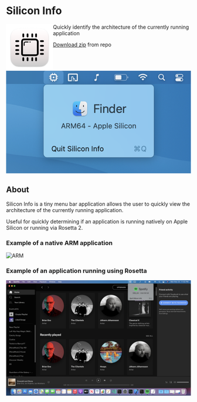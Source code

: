# Silicon Info
<img style="float: left;" src="images/icon-128.png">

Quickly identify the architecture of the currently running application

[Download zip](Silicon&#32;Info.zip) from repo
![ARM](images/window.png)

## About
Silicon Info is a tiny menu bar application allows the user to quickly view the architecture of the currently running application.

Useful for quickly determining if an application is running natively on Apple Silicon or running via Rosetta 2.


### Example of a native ARM application
![ARM](images/arm-example.png)

### Example of an application running using Rosetta
![x86](images/x86-example.png)

